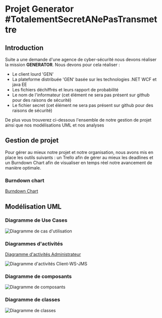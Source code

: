 # Projet Generator #TotalementSecretANePasTransmettre

## Introduction
Suite a une demande d'une agence de cyber-sécurité nous devons réaliser la mission **GENERATOR**. Nous devons pour cela réaliser : 

* Le client lourd 'GEN'
* La plateforme distribuée 'GEN' basée sur les technologies .NET WCF et java EE 
* Les fichiers déchiffrés et leurs rapport de probabilité
* Le nom de l'informateur (cet élément ne sera pas présent sur github pour des raisons de sécurité) 
* Le fichier secret (cet élément ne sera pas présent sur github pour des raisons de sécurité) 

De plus vous trouverez  ci-dessous l'ensemble de notre gestion de projet ainsi que nos modélisations UML et nos analyses

## Gestion de projet
Pour gérer au mieux notre projet et notre organisation, nous avons mis en place les outils suivants : un Trello afin de gérer au mieux les deadlines et un Burndown Chart afin de visualiser en temps réel notre avancement de manière optimale.

### Burndown chart 
[Burndown Chart](https://github.com/RiPNynjamek/ProjetTotalementSecretANePasTransmettre/blob/master/Burndown%20Chart.xlsx)

## Modélisation UML 

### Diagramme de Use Cases
![Diagramme de cas d'utilisation](https://github.com/RiPNynjamek/ProjetTotalementSecretANePasTransmettre/blob/master/UML/UseCaseDiagram.png)

### Diagrammes d'activités 
[Diagramme d'activités Administrateur](https://github.com/RiPNynjamek/ProjetTotalementSecretANePasTransmettre/blob/master/UML/Admin%20Activity.png)

![Diagramme d'activités Client-WS-JMS](https://github.com/RiPNynjamek/ProjetTotalementSecretANePasTransmettre/blob/master/UML/Diagramme%20d'activit%C3%A9%20Client%20-%20WS%20-%20JMS.png)

### Diagramme de composants
![Diagramme de composants](https://github.com/RiPNynjamek/ProjetTotalementSecretANePasTransmettre/blob/master/UML/ComponentDiagram.png)

### Diagramme de classes
![Diagramme de classes](https://github.com/RiPNynjamek/ProjetTotalementSecretANePasTransmettre/blob/master/UML/ClassDiagram.png)




